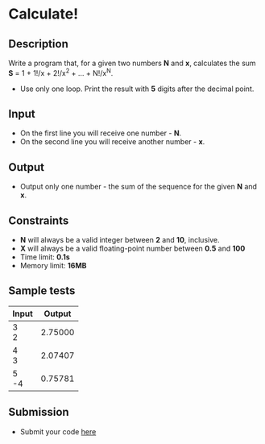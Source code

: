 ﻿# Calculate!

## Description
Write a program that, for a given two numbers **N** and **x**, calculates the sum **S** = 1 + 1!/x + 2!/x<sup>2</sup> + … + N!/x<sup>N</sup>.
  - Use only one loop. Print the result with **5** digits after the decimal point.

## Input
- On the first line you will receive one number - **N**.
- On the second line you will receive another number - **x**.

## Output
- Output only one number - the sum of the sequence for the given **N** and **x**.

## Constraints
- **N** will always be a valid integer between **2** and **10**, inclusive.
- **X** will always be a valid floating-point number between **0.5** and **100**
- Time limit: **0.1s**
- Memory limit: **16MB**

## Sample tests

|     Input      |     Output     |
|----------------|----------------|
| 3<br/>2        | 2.75000        |
| 4<br/>3        | 2.07407        |
| 5<br/>-4       | 0.75781        |

## Submission
- Submit your code [here](http://bgcoder.com/Contests/Compete/Index/312#4)
